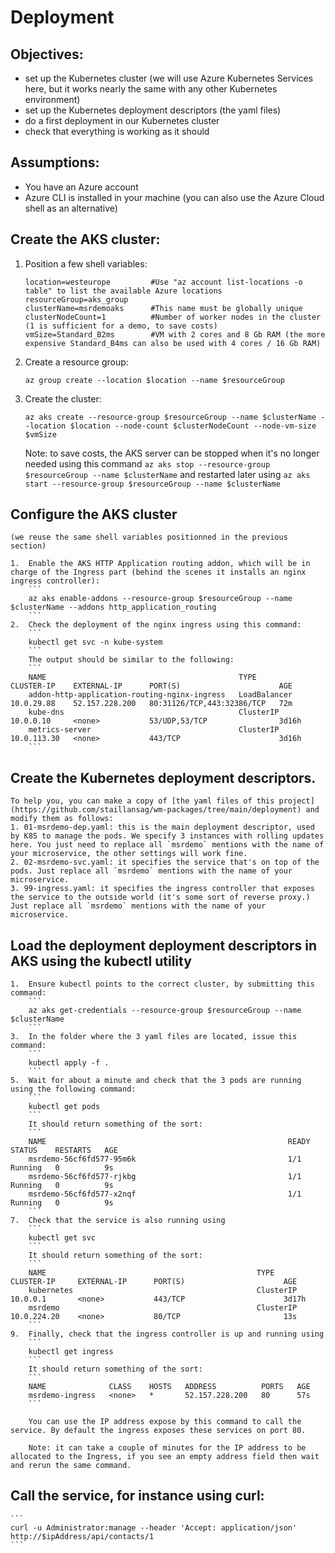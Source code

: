 # Deployment

##  Objectives: 
-   set up the Kubernetes cluster (we will use Azure Kubernetes Services here, but it works nearly the same with any other Kubernetes environment)
-   set up the Kubernetes deployment descriptors (the yaml files)
-   do a first deployment in our Kubernetes cluster
-   check that everything is working as it should

##  Assumptions:
-   You have an Azure account
-   Azure CLI is installed in your machine (you can also use the Azure Cloud shell as an alternative)

##  Create the AKS cluster:
1.  Position a few shell variables:
    ```
    location=westeurope         #Use "az account list-locations -o table" to list the available Azure locations
    resourceGroup=aks_group
    clusterName=msrdemoaks      #This name must be globally unique
    clusterNodeCount=1          #Number of worker nodes in the cluster (1 is sufficient for a demo, to save costs)
    vmSize=Standard_B2ms        #VM with 2 cores and 8 Gb RAM (the more expensive Standard_B4ms can also be used with 4 cores / 16 Gb RAM)
    ```
2.  Create a resource group: 
    ```
    az group create --location $location --name $resourceGroup
    ```
3.  Create the cluster: 
    ```
    az aks create --resource-group $resourceGroup --name $clusterName --location $location --node-count $clusterNodeCount --node-vm-size $vmSize
    ```

    Note: to save costs, the AKS server can be stopped when it's no longer needed using this command `az aks stop --resource-group $resourceGroup --name $clusterName` and restarted later using `az aks start --resource-group $resourceGroup --name $clusterName`
        
##  Configure the AKS cluster 
    
    (we reuse the same shell variables positionned in the previous section)
    
    1.  Enable the AKS HTTP Application routing addon, which will be in charge of the Ingress part (behind the scenes it installs an nginx ingress controller):
        ```
        az aks enable-addons --resource-group $resourceGroup --name $clusterName --addons http_application_routing
        ```
    2.  Check the deployment of the nginx ingress using this command:
        ```
        kubectl get svc -n kube-system
        ```
        The output should be similar to the following:
        ```
        NAME                                           TYPE           CLUSTER-IP    EXTERNAL-IP      PORT(S)                      AGE
        addon-http-application-routing-nginx-ingress   LoadBalancer   10.0.29.88    52.157.228.200   80:31126/TCP,443:32386/TCP   72m
        kube-dns                                       ClusterIP      10.0.0.10     <none>           53/UDP,53/TCP                3d16h
        metrics-server                                 ClusterIP      10.0.113.30   <none>           443/TCP                      3d16h
        ```
##  Create the Kubernetes deployment descriptors. 

    To help you, you can make a copy of [the yaml files of this project](https://github.com/staillansag/wm-packages/tree/main/deployment) and modify them as follows:
    1. 01-msrdemo-dep.yaml: this is the main deployment descriptor, used by K8S to manage the pods. We specify 3 instances with rolling updates here. You just need to replace all `msrdemo` mentions with the name of your microservice, the other settings will work fine.
    2. 02-msrdemo-svc.yaml: it specifies the service that's on top of the pods. Just replace all `msrdemo` mentions with the name of your microservice.
    3. 99-ingress.yaml: it specifies the ingress controller that exposes the service to the outside world (it's some sort of reverse proxy.) Just replace all `msrdemo` mentions with the name of your microservice.

##  Load the deployment deployment descriptors in AKS using the kubectl utility
    1.  Ensure kubectl points to the correct cluster, by submitting this command: 
        ```
        az aks get-credentials --resource-group $resourceGroup --name $clusterName
        ```
    3.  In the folder where the 3 yaml files are located, issue this command: 
        ```
        kubectl apply -f .
        ```
    5.  Wait for about a minute and check that the 3 pods are running using the following command: 
        ```
        kubectl get pods
        ```
        It should return something of the sort:
        ```
        NAME                                                      READY   STATUS    RESTARTS   AGE
        msrdemo-56cf6fd577-95m6k                                  1/1     Running   0          9s
        msrdemo-56cf6fd577-rjkbg                                  1/1     Running   0          9s
        msrdemo-56cf6fd577-x2nqf                                  1/1     Running   0          9s
        ```
    7.  Check that the service is also running using 
        ```
        kubectl get svc
        ```
        It should return something of the sort:
        ```
        NAME                                               TYPE           CLUSTER-IP     EXTERNAL-IP      PORT(S)                      AGE
        kubernetes                                         ClusterIP      10.0.0.1       <none>           443/TCP                      3d17h
        msrdemo                                            ClusterIP      10.0.224.20    <none>           80/TCP                       13s
        ```
    9.  Finally, check that the ingress controller is up and running using 
        ```
        kubectl get ingress
        ```
        It should return something of the sort:
        ```
        NAME              CLASS    HOSTS   ADDRESS          PORTS   AGE
        msrdemo-ingress   <none>   *       52.157.228.200   80      57s
        ```
        
        You can use the IP address expose by this command to call the service. By default the ingress exposes these services on port 80.
        
        Note: it can take a couple of minutes for the IP address to be allocated to the Ingress, if you see an empty address field then wait and rerun the same command.
        
##  Call the service, for instance using curl:
    ```
    curl -u Administrator:manage --header 'Accept: application/json' http://$ipAddress/api/contacts/1
    ```
    
